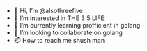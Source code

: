 - 👋 Hi, I’m @alsothreefive
- 👀 I’m interested in THE 3 5 LIFE
- 🌱 I’m currently learning profficient in golang
- 💞️ I’m looking to collaborate on golang
- 📫 How to reach me shush man
<!---
alsothreefive/alsothreefive is a ✨ special ✨ repository because its `README.md` (this file) appears on your GitHub profile.
You can click the Preview link to take a look at your changes.
--->
